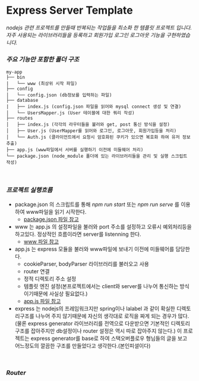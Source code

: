# Express Server Template
*nodejs 관련 프로젝트를 만들때 반복되는 작업들을 최소화 한 템플릿 프로젝트 입니다. 자주 사용되는 라이브러리들을 등록하고 회원가입 로그인 로그아웃 기능을 구현하였습니다.*

### _주요 기능만 포함한 폴더 구조_
```
my-app
├── bin
|   └── www (최상위 시작 파일)
├── config
│   └── config.json (db정보를 입력하는 파일)
├── database
|   ├── index.js (config.json 파일을 읽어와 mysql connect 생성 및 연결)
│   └── UsersMapper.js (User 테이블에 대한 쿼리 작성)
├── routes
│   ├── index.js (각각의 라우터들을 불러와 get, post 통신 방식을 설정)
│   ├── User.js (UserMapper를 읽어와 로그인, 로그아웃, 회원가입등을 처리)
│   └── Auth.js (클라이언트에서 요청시 암호화된 쿠키가 있으면 복호화 하여 유저 정보 추출)
├── app.js (www파일에서 서버를 실행하기 이전에 미들웨어 처리)
└── package.json (node_module 폴더에 있는 라이브러리들을 관리 및 실행 스크립트 작성)
```
<br/>

### _프로젝트 실행흐름_
-  package.json 의 스크립트를 통해 *npm run start* 또는 _npm run serve_ 를 이용하여 www파일을 읽기 시작한다.
    - [package.json 파일 참고](https://github.com/gojaebeom/express-server-templete/blob/master/package.json)
-  www 는 app.js 의 설정파일을 불러와 port 주소를 설정하고 오류시 예외처리등을 하고있다. 정상적인 흐름이라면 server를 listenning 한다.
    - [www 파일 참고](https://github.com/gojaebeom/express-server-templete/blob/master/bin/www)
-  app.js 는 express 모듈을 불러와 www파일에 보내기 이전에 미들웨어를 담당한다.
    - cookieParser, bodyParser 라이브러리를 불러오고 사용
    - router 연결
    - 정적 디렉토리 주소 설정
    - 템플릿 엔진 설정(본프로젝트에서는 client와 server를 나누어 통신하는 방식이기때문에 사실상 필요없다.)
    - [app.js 파일 참고](https://github.com/gojaebeom/express-server-templete/blob/master/app.js)
-  express 는 nodejs의 프레임워크지만 spring이나 lalabel 과 같이 확실한 디렉토리구조를 나누어 주지 않기때문에 자신의 생각대로 로직을 짜게 되는 경우가 많다. (물론 express generator 라이브러리를 전역으로 다운받으면 기본적인 디렉토리 구조를 잡아주지만 db설정이나 router 설정은 역시 따로 잡아주지 않는다.) 이 프로젝트는 express generator를 base로 하여 스택오버플로우 형님들의 글을 보고 어느정도의 깔끔한 구조를 만들었다고 생각한다.(본인피셜이다)
<br/>

### _Router_
